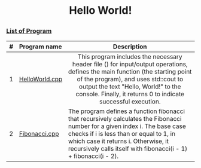 # <p align="center"> Hello World! </p>

### [List of Program](/src)

| # | Program name | Description |
|:---:|:---|:---:|
| 1 | [HelloWorld.cpp](./src/HelloWorld.cpp)  | This program includes the necessary header file (<iostream>) for input/output operations, defines the main function (the starting point of the program), and uses std::cout to output the text "Hello, World!" to the console. Finally, it returns 0 to indicate successful execution.
| 2 | [Fibonacci.cpp](./src/Fibonacci.cpp) | <div style="text-align: left">The program defines a function fibonacci that recursively calculates the Fibonacci number for a given index i. The base case checks if i is less than or equal to 1, in which case it returns i. Otherwise, it recursively calls itself with fibonacci(i - 1) + fibonacci(i - 2).</div>
<br>
<br>
